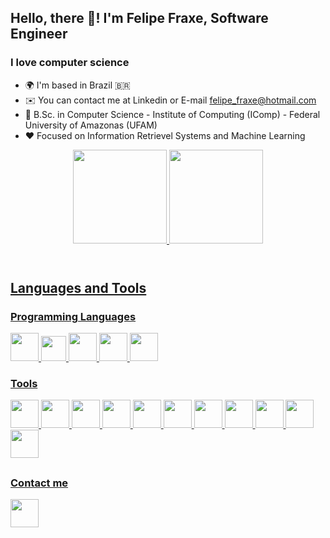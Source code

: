 ## Hello, there 👋! I'm Felipe Fraxe, Software Engineer

### I love computer science

* 🌍  I'm based in Brazil 🇧🇷
* ✉️  You can contact me at Linkedin or E-mail [felipe_fraxe@hotmail.com](mailto:felipe_fraxe@hotmail.com)
* 🧠  B.Sc. in Computer Science - Institute of Computing (IComp) - Federal University of Amazonas (UFAM)
* ❤️  Focused on Information Retrievel Systems and Machine Learning
<header>
  <a href="https://github.com/felipefraxe">
  <img height="150em" src="https://github-readme-stats.vercel.app/api?username=felipefraxe&show_icons=true&theme=light&include_all_commits=true&count_private=true"/>
  <img height="150em" src="https://github-readme-stats.vercel.app/api/top-langs/?username=felipefraxe&layout=compact&langs_count=7&theme=light"/>
</header>

## Languages and Tools

### Programming Languages
<section>
  <img width="45px" src="https://cdn.jsdelivr.net/gh/devicons/devicon/icons/c/c-original.svg" />
  <img width="40px" src="https://user-images.githubusercontent.com/74735749/231878705-63c15359-0893-48fe-9cae-d51811e43c44.png" />
  <img width="45px" src="https://cdn.jsdelivr.net/gh/devicons/devicon/icons/python/python-original.svg" />
  <img width="45px" src="https://cdn.jsdelivr.net/gh/devicons/devicon/icons/javascript/javascript-plain.svg" />
  <img width="45px" src="https://cdn.jsdelivr.net/gh/devicons/devicon/icons/typescript/typescript-original.svg" />
</section>
  
### Tools
<section>
  <img width="45px" src="https://cdn.jsdelivr.net/gh/devicons/devicon/icons/linux/linux-original.svg" />
  <img width="45px" src="https://cdn.jsdelivr.net/gh/devicons/devicon/icons/docker/docker-original.svg" />
  <img width="45px" src="https://cdn.jsdelivr.net/npm/simple-icons@3.13.0/icons/elasticsearch.svg" />
  <img width="45px" src="https://cdn.jsdelivr.net/gh/devicons/devicon/icons/tensorflow/tensorflow-original.svg" />
  <img width="45px" src="https://cdn.jsdelivr.net/gh/devicons/devicon/icons/scikitlearn/scikitlearn-original.svg" />
  <img width="45px" src="https://cdn.jsdelivr.net/gh/devicons/devicon/icons/nodejs/nodejs-original.svg" />
  <img width="45px" src="https://cdn.jsdelivr.net/gh/devicons/devicon/icons/express/express-original.svg" />
  <img width="45px" src="https://cdn.jsdelivr.net/gh/devicons/devicon/icons/flask/flask-original.svg" />
  <img width="45px" src="https://cdn.jsdelivr.net/gh/devicons/devicon/icons/django/django-plain-wordmark.svg" />
  <img width="45px" src="https://cdn.jsdelivr.net/gh/devicons/devicon/icons/postgresql/postgresql-original-wordmark.svg" />
  <img width="45px" src="https://cdn.jsdelivr.net/gh/devicons/devicon/icons/mongodb/mongodb-original.svg" />
</section>

##
  
### Contact me
<section>
  <a href="https://www.linkedin.com/in/felipefraxe" target="_blank">
    <img width="45px" src="https://cdn.jsdelivr.net/gh/devicons/devicon/icons/linkedin/linkedin-original.svg" />    
  </a> 
</section>
